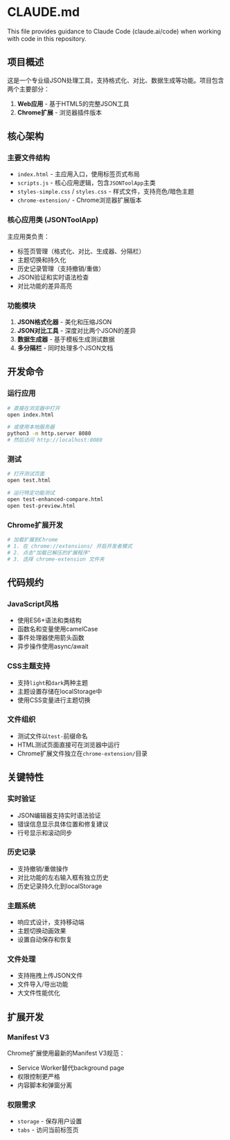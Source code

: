 # CLAUDE.md

This file provides guidance to Claude Code (claude.ai/code) when working with code in this repository.

## 项目概述

这是一个专业级JSON处理工具，支持格式化、对比、数据生成等功能。项目包含两个主要部分：
1. **Web应用** - 基于HTML5的完整JSON工具
2. **Chrome扩展** - 浏览器插件版本

## 核心架构

### 主要文件结构
- `index.html` - 主应用入口，使用标签页式布局
- `scripts.js` - 核心应用逻辑，包含`JSONToolApp`主类
- `styles-simple.css` / `styles.css` - 样式文件，支持亮色/暗色主题
- `chrome-extension/` - Chrome浏览器扩展版本

### 核心应用类 (JSONToolApp)
主应用类负责：
- 标签页管理（格式化、对比、生成器、分隔栏）
- 主题切换和持久化
- 历史记录管理（支持撤销/重做）
- JSON验证和实时语法检查
- 对比功能的差异高亮

### 功能模块
1. **JSON格式化器** - 美化和压缩JSON
2. **JSON对比工具** - 深度对比两个JSON的差异
3. **数据生成器** - 基于模板生成测试数据
4. **多分隔栏** - 同时处理多个JSON文档

## 开发命令

### 运行应用
```bash
# 直接在浏览器中打开
open index.html

# 或使用本地服务器
python3 -m http.server 8080
# 然后访问 http://localhost:8080
```

### 测试
```bash
# 打开测试页面
open test.html

# 运行特定功能测试
open test-enhanced-compare.html
open test-preview.html
```

### Chrome扩展开发
```bash
# 加载扩展到Chrome
# 1. 在 chrome://extensions/ 开启开发者模式
# 2. 点击"加载已解压的扩展程序"
# 3. 选择 chrome-extension 文件夹
```

## 代码规约

### JavaScript风格
- 使用ES6+语法和类结构
- 函数名和变量使用camelCase
- 事件处理器使用箭头函数
- 异步操作使用async/await

### CSS主题支持
- 支持`light`和`dark`两种主题
- 主题设置存储在localStorage中
- 使用CSS变量进行主题切换

### 文件组织
- 测试文件以`test-`前缀命名
- HTML测试页面直接可在浏览器中运行
- Chrome扩展文件独立在`chrome-extension/`目录

## 关键特性

### 实时验证
- JSON编辑器支持实时语法验证
- 错误信息显示具体位置和修复建议
- 行号显示和滚动同步

### 历史记录
- 支持撤销/重做操作
- 对比功能的左右输入框有独立历史
- 历史记录持久化到localStorage

### 主题系统
- 响应式设计，支持移动端
- 主题切换动画效果
- 设置自动保存和恢复

### 文件处理
- 支持拖拽上传JSON文件
- 文件导入/导出功能
- 大文件性能优化

## 扩展开发

### Manifest V3
Chrome扩展使用最新的Manifest V3规范：
- Service Worker替代background page
- 权限控制更严格
- 内容脚本和弹窗分离

### 权限需求
- `storage` - 保存用户设置
- `tabs` - 访问当前标签页